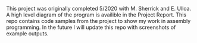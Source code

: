 This project was originally completed 5/2020 with M. Sherrick and E. Ulloa.
A high level diagram of the program is availible in the Project Report.
This repo contains code samples from the project to show my work in assembly programming.
In the future I will update this repo with screenshots of example outputs.

